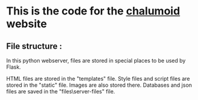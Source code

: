 # This is the code for the [chalumoid](chalumoid.fr) website

## File structure :

In this python webserver, files are stored in special places to be used by Flask.

HTML files are stored in the "templates" file. Style files and script files are stored
in the "static" file. Images are also stored there. Databases and json files are saved in the
"files\server-files" file.